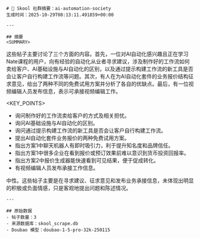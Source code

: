 
    # 🧭 Skool 社群摘要：ai-automation-society
    生成时间：2025-10-29T08:13:11.491859+00:00

    ---

    ## 摘要
    <SUMMARY>
这些帖子主要讨论了三个方面的内容。首先，一位对AI自动化感兴趣且正在学习Nate课程的用户，向有经验的自动化从业者寻求建议，涉及制作好的工作流如何卖给客户、AI基础设施与AI自动化的区别，以及通过提示构建工作流的新工具是否会让客户自行构建工作流等问题。其次，有人在为AI自动化套件的业务报价结构征求意见，给出了两种不同的免费试用方案并分析了各自的优缺点。最后，有一位视频编辑人员发布信息，表示可承接视频编辑工作。

<KEY_POINTS>
- 询问制作好的工作流卖给客户的方式及相关担忧。
- 询问AI基础设施与AI自动化的区别。
- 询问通过提示构建工作流的新工具是否会让客户自行构建工作流。
- 提出AI自动化套件业务报价的两种免费试用方案。
- 指出方案1中聊天机器人有即时吸引力，利于提升知名度和品牌信任。
- 指出方案1中很多企业在看到报价或预订效果前难以意识到货币投资回报率。
- 指出方案2中报价生成器能快速看到可见结果，便于促成转化。
- 有视频编辑人员发布承接工作信息。

<SENTIMENT>
中性。这些帖子主要是在寻求建议、征求意见和发布业务承接信息，未体现出明显的积极或负面情感，只是客观地提出问题和陈述情况。

    ---

    ## 原始数据
    - 帖子数量：3
    - 来源数据库：skool_scrape.db
    - Doubao 模型：doubao-1-5-pro-32k-250115
